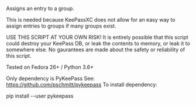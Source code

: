 Assigns an entry to a group.

This is needed because KeePassXC does not allow for an
easy way to assign entries to groups if many groups exist.

USE THIS SCRIPT AT YOUR OWN RISK!
It is entirely possible that this script could destroy your
KeePass DB, or leak the contents to memory, or leak it to
somewhere else.  No gaurantees are made about the safety or
reliability of this script.

Tested on Fedora 26+ / Python 3.6+

Only dependency is PyKeePass
See: https://github.com/pschmitt/pykeepass
To install dependency:

  pip install --user pykeepass

